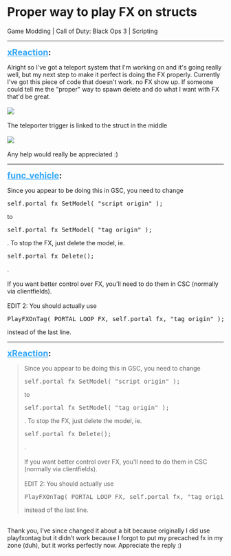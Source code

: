 # Proper way to play FX on structs
Game Modding | Call of Duty: Black Ops 3 | Scripting

---
<strong style="font-size: 1.4em;"><span style="text-decoration: underline;text-decoration-color: #34a7f9;"><span style="color:#34a7f9;">xReaction</span></span>:</strong>

<p>Alright so I&#39;ve got a teleport system that I&#39;m working on and it&#39;s going really well, but my next step to make it perfect is doing the FX properly. Currently I&#39;ve got this piece of code that doesn&#39;t work. no FX show up. If someone could tell me the &quot;proper&quot; way to spawn delete and do what I want with FX that&#39;d be great.<br /><br />
<img style="max-width: 500px;" src="{{ '/wiki/threads/assets/a.1084.png' | relative_url }}">
<br /><br />The teleporter trigger is linked to the struct in the middle<br /><br />
<img style="max-width: 500px;" src="{{ '/wiki/threads/assets/a.1085.png' | relative_url }}">
<br /><br />Any help would really be appreciated :)</p>

---
<strong style="font-size: 1.4em;"><span style="text-decoration: underline;text-decoration-color: #34a7f9;"><span style="color:#34a7f9;">func_vehicle</span></span>:</strong>

<p>Since you appear to be doing this in GSC, you need to change <pre>self.portal_fx SetModel( &quot;script_origin&quot; );</pre> to <pre>self.portal_fx SetModel( &quot;tag_origin&quot; );</pre>. To stop the FX, just delete the model, ie. <pre>self.portal_fx Delete();</pre>.<br /><br />If you want better control over FX, you&#39;ll need to do them in CSC (normally via clientfields).<br /><br />EDIT 2: You should actually use <pre>PlayFXOnTag( PORTAL_LOOP_FX, self.portal_fx, &quot;tag_origin&quot; );</pre> instead of the last line.</p>

---
<strong style="font-size: 1.4em;"><span style="text-decoration: underline;text-decoration-color: #34a7f9;"><span style="color:#34a7f9;">xReaction</span></span>:</strong>

<p><blockquote>Since you appear to be doing this in GSC, you need to change <pre>self.portal_fx SetModel( &quot;script_origin&quot; );</pre> to <pre>self.portal_fx SetModel( &quot;tag_origin&quot; );</pre>. To stop the FX, just delete the model, ie. <pre>self.portal_fx Delete();</pre>.<br /><br />If you want better control over FX, you&#39;ll need to do them in CSC (normally via clientfields).<br /><br />EDIT 2: You should actually use <pre>PlayFXOnTag( PORTAL_LOOP_FX, self.portal_fx, &quot;tag_origin&quot; );</pre> instead of the last line.<br /></blockquote><br />Thank you, I’ve since changed it about a bit because originally I did use playfxontag but it didn’t work because I forgot to put my precached fx in my zone (duh), but it works perfectly now. Appreciate the reply :)</p>
